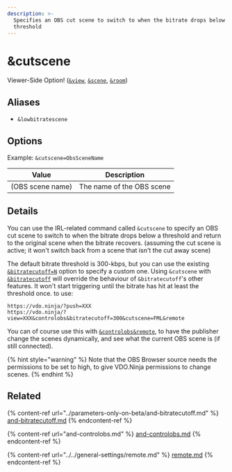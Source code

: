 ```yaml
---
description: >-
  Specifies an OBS cut scene to switch to when the bitrate drops below a
  threshold
---
```


# \&cutscene

Viewer-Side Option! ([`&view`](../view-parameters/view.md), [`&scene`](../view-parameters/scene.md), [`&room`](../../general-settings/room.md))

## Aliases

* `&lowbitratescene`

## Options

Example: `&cutscene=ObsSceneName`

| Value            | Description               |
| ---------------- | ------------------------- |
| (OBS scene name) | The name of the OBS scene |

## Details

You can use the IRL-related command called `&cutscene` to specify an OBS cut scene to switch to when the bitrate drops below a threshold and return to the original scene when the bitrate recovers. (assuming the cut scene is active; it won't switch back from a scene that isn't the cut away scene)

The default bitrate threshold is 300-kbps, but you can use the existing [`&bitratecutoff=N`](../parameters-only-on-beta/and-bitratecutoff.md) option to specify a custom one. Using `&cutscene` with [`&bitratecutoff`](../parameters-only-on-beta/and-bitratecutoff.md) will override the behaviour of `&bitratecutoff`'s other features. It won't start triggering until the bitrate has hit at least the threshold once. to use:

```
https://vdo.ninja/?push=XXX
https://vdo.ninja/?view=XXX&controlobs&bitratecutoff=300&cutscene=FML&remote
```

You can of course use this with [`&controlobs`](and-controlobs.md)[`&remote`](../../general-settings/remote.md), to have the publisher change the scenes dynamically, and see what the current OBS scene is (if still connected).

{% hint style="warning" %}
Note that the OBS Browser source needs the permissions to be set to high, to give VDO.Ninja permissions to change scenes.
{% endhint %}

## Related

{% content-ref url="../parameters-only-on-beta/and-bitratecutoff.md" %}
[and-bitratecutoff.md](../parameters-only-on-beta/and-bitratecutoff.md)
{% endcontent-ref %}

{% content-ref url="and-controlobs.md" %}
[and-controlobs.md](and-controlobs.md)
{% endcontent-ref %}

{% content-ref url="../../general-settings/remote.md" %}
[remote.md](../../general-settings/remote.md)
{% endcontent-ref %}
